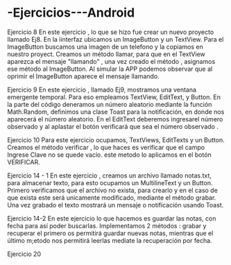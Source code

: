 # -Ejercicios---Android

Ejercicio 8
En este ejercicio , lo que se hizo fue crear un nuevo proyecto llamado Ej8.
En la iinterfaz ubicamos un ImageButton y un  TextView.
Para el ImageButton buscamos una imagen de un telefono y la copiamos en nuestro proyect.
Creamos un método  llamar, para que en el  TextView  aparezca el mensaje "llamando" , una vez creado el método , asignamos ese método al ImageButton.
Al simular la APP podemos observar que al  oprimir  el ImageButton aparece el mensaje llamando.

Ejercicio 9
En este ejercicio , llamado Ej9,  mostramos una ventana emergente temporal.
Para eso empleamos  TextView, EditText, y Button.
En la parte del código deneramos un número aleatorio mediante la función Math.Random,  definimos una clase Toast para la notificación, en donde nos aparecerá el número aleatorio.
En el EditText deberemos ingresarel número observado y al aplastar el botón verificará que  sea el número observado .

Ejercicio 10
Para este ejercicio ocupamos, TextViews, EditTexts y un Button.
Creamos el método verificar , lo que haces es verificar que el campo  Ingrese Clave no se quede vacío.
este metodo lo aplicamos en el botón VERIFICAR.

Ejercicio 14 - 1
En este ejercicio , creamos un archivo llamado notas.txt,  para almacenar  texto,  para esto ocupamos un MultilineText y un Button.
Primero verificamos que el archivo no exista, para crearlo y en el caso de que exista este será unicamente modificado, mediante el método grabar.
Una vez grabado el texto mostrará un mensaje o notificación usando Toast.

Ejercicio 14-2
En este ejercicio lo que hacemos es guardar las notas, con fecha para así poder buscarlas.
Implementamos 2 métodos : grabar y recuperar
el primero os permitirá  guardar nuevas notas, mientras que el último m;etodo nos permitirá  leerlas mediate la recuperación por fecha.

Ejercicio 20
